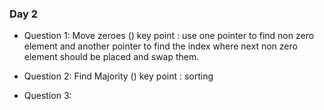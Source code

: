 ### Day 2
- Question 1: Move zeroes () key point : use one pointer to find non zero element and another pointer to find the index where next non zero element should be placed and swap them.

- Question 2: Find Majority () key point : sorting

- Question 3: 